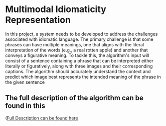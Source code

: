 # Multimodal Idiomaticity Representation
 

In this project, a system needs to be developed to address the challenges associated with idiomatic language. The primary challenge is that some phrases can have multiple meanings, one that aligns with the literal interpretation of the words (e.g., a real rotten apple) and another that conveys a figurative meaning.
To tackle this, the algorithm's input will consist of a sentence containing a phrase that can be interpreted either literally or figuratively, along with three images and their corresponding captions. The algorithm should accurately understand the context and predict which image best represents the intended meaning of the phrase in the given sentence
## The full description of the algorithm can be found in this 
([Full Description can be found here](https://github.com/ehsan-honarbakhsh/Multimodal-Idiomaticity-Representation/blob/main/Docs/Multimodal%20Idiomaticity%20Representation%20.pdf)

